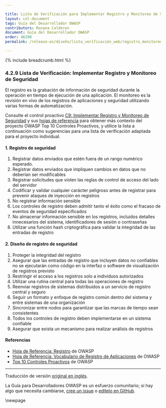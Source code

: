 ```yaml
---

title: Lista de Verificación para Implementar Registro y Monitoreo de Seguridad
layout: col-document
tags: Guía del Desarrollador OWASP
contributors: Roxana Calderon
document: Guía del Desarrollador OWASP
order: 46290
permalink: /release-es/diseño/lista_verificación_web/registro_monitoreo/

---
```


{% include breadcrumb.html %}

### 4.2.9 Lista de Verificación: Implementar Registro y Monitoreo de Seguridad

El registro es la grabación de información de seguridad durante la operación en tiempo de ejecución de una aplicación.
El monitoreo es la revisión en vivo de los registros de aplicaciones y seguridad utilizando varias formas de automatización.

Consulte el control proactivo [C9: Implementar Registro y Monitoreo de Seguridad][control9]
y sus [hojas de referencia][csproactive-c9] para obtener más contexto del proyecto OWASP Top 10 Controles Proactivos,
y utilice la lista a continuación como sugerencias para una lista de verificación adaptada para el proyecto individual.

#### 1. Registro de seguridad

1. Registrar datos enviados que estén fuera de un rango numérico esperado.
2. Registrar datos enviados que impliquen cambios en datos que no deberían ser modificables
3. Registrar solicitudes que violen las reglas de control de acceso del lado del servidor
4. Codificar y validar cualquier carácter peligroso antes de registrar para prevenir ataques de inyección en registros
5. No registrar información sensible
6. Los controles de registro deben admitir tanto el éxito como el fracaso de eventos de seguridad especificados
7. No almacenar información sensible en los registros, incluidos detalles innecesarios del sistema, identificadores de sesión o contraseñas
8. Utilizar una función hash criptográfica para validar la integridad de las entradas de registro

#### 2. Diseño de registro de seguridad

1. Proteger la integridad del registro
2. Asegurar que las entradas de registro que incluyen datos no confiables no se ejecutarán como código en la interfaz o software de visualización de registros previsto
3. Restringir el acceso a los registros solo a individuos autorizados
4. Utilizar una rutina central para todas las operaciones de registro
5. Reenviar registros de sistemas distribuidos a un servicio de registro central y seguro
6. Seguir un formato y enfoque de registro común dentro del sistema y entre sistemas de una organización
7. Sincronizar entre nodos para garantizar que las marcas de tiempo sean consistentes
8. Todos los controles de registro deben implementarse en un sistema confiable
9. Asegurar que exista un mecanismo para realizar análisis de registros

#### Referencias

* [Hoja de Referencia: Registro][cslogging] de OWASP
* [Hoja de Referencia: Vocabulario de Registro de Aplicaciones][csvocabulary] de OWASP
* [Top 10 Controles Proactivos][proactive10] de OWASP

----
Traducción de versión [original en inglés][release060209].

La Guía para Desarrolladores OWASP es un esfuerzo comunitario; si hay algo que necesita cambiarse,
[cree un issue][issue060209] o [edítelo en GitHub][edit060209].

[release060209]: https://github.com/OWASP/www-project-developer-guide/blob/main/release/06-design/02-web-app-checklist/09-logging-monitoring.md
[csproactive-c9]: https://cheatsheetseries.owasp.org/IndexProactiveControls.html#c9-implement-security-logging-and-monitoring
[control9]: https://top10proactive.owasp.org/the-top-10/c9-security-logging-and-monitoring/
[cslogging]: https://cheatsheetseries.owasp.org/cheatsheets/Logging_Cheat_Sheet
[csvocabulary]: https://cheatsheetseries.owasp.org/cheatsheets/Logging_Vocabulary_Cheat_Sheet
[edit060209]: https://github.com/OWASP/www-project-developer-guide/blob/main/draft/06-design/02-web-app-checklist/09-logging-monitoring.md
[issue060209]: https://github.com/OWASP/www-project-developer-guide/issues/new?labels=enhancement&template=request.md&title=Update:%2006-design/02-web-app-checklist/09-logging-monitoring
[proactive10]: https://top10proactive.owasp.org/

\newpage